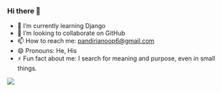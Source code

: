 ### Hi there 👋

<!--
**ANOOP-PANDIRI/ANOOP-PANDIRI** is a ✨ _special_ ✨ repository because its `README.md` (this file) appears on your GitHub profile.

Here are some ideas to get you started:

- 🔭 I’m currently working on ...
- 🌱 I’m currently learning ...
- 👯 I’m looking to collaborate on ...
- 🤔 I’m looking for help with ...
- 💬 Ask me about ...
- 📫 How to reach me: ...
- 😄 Pronouns: ...
- ⚡ Fun fact: ...
-->
- 🌱 I’m currently learning Django
- 👯 I’m looking to collaborate on GitHub
- 📫 How to reach me: pandirianoop6@gmail.com
- 😄 Pronouns: He, His
- ⚡ Fun fact about me: I search for meaning and purpose, even in small things.

<img src="https://github-readme-stats.vercel.app/api?username=anoop-pandiri&&show_icons=true&title_color=ffffff&icon_color=34eb4f&text_color=daf7dc&bg_color=151519">
